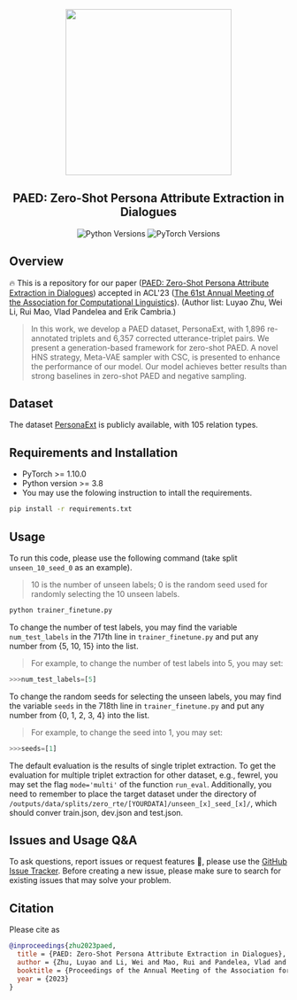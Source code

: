 <div align="center"><img src="https://github.com/Cyn7hia/PAED/blob/main/image/Meta-VAE_sampler.png" height="300px"/></div>
<h2 align="center">PAED: Zero-Shot Persona Attribute Extraction in Dialogues</h2>

<div align="center">
    <a>
        <img alt="Python Versions" src="https://img.shields.io/badge/python-%3E%3D3.8-blue">
    </a>
    <a>
        <img alt="PyTorch Versions" src="https://img.shields.io/badge/pytorch-%3E%3D1.10.0-green">
    </a>
</div>

## Overview
🔥 This is a repository for our paper ([PAED: Zero-Shot Persona Attribute Extraction in Dialogues](/paper/PAED.pdf)) accepted in ACL'23 ([The 61st Annual Meeting of the Association for Computational Linguistics](https://2023.aclweb.org)). (Author list: Luyao Zhu, Wei Li, Rui Mao, Vlad Pandelea and Erik Cambria.)
>In this work, we develop a PAED dataset, PersonaExt, with 1,896 re-annotated triplets and 6,357 corrected utterance-triplet pairs. 
>We present a generation-based framework for zero-shot PAED. A novel HNS strategy, Meta-VAE sampler with CSC, is presented to enhance the performance of our model.
>Our model achieves better results than strong baselines in zero-shot PAED and negative sampling.

## Dataset
The dataset [PersonaExt](https://github.com/Cyn7hia/PAED/blob/main/data/ConvAI2/u2t_map_all.json) is publicly available, with 105 relation types.

## Requirements and Installation
* PyTorch >= 1.10.0
* Python version >= 3.8
* You may use the folowing instruction to intall the requirements.
```bash
pip install -r requirements.txt
```

## Usage
To run this code, please use the following command (take split `unseen_10_seed_0` as an example). 
>10 is the number of unseen labels; 0 is the random seed used for randomly selecting the 10 unseen labels.

```bash
python trainer_finetune.py
```
To change the number of test labels, you may find the variable `num_test_labels` in the 717th line in `trainer_finetune.py` and put any number from {5, 10, 15} into the list.
>For example, to change the number of test labels into 5, you may set:
```python
>>>num_test_labels=[5]
```

To change the random seeds for selecting the unseen labels, you may find the variable `seeds` in the 718th line in `trainer_finetune.py` and put any number from {0, 1, 2, 3, 4} into the list.
>For example, to change the seed into 1, you may set:
```python
>>>seeds=[1]
```

The default evaluation is the results of single triplet extraction. To get the evaluation for multiple triplet extraction for other dataset, e.g., fewrel, you may set the flag `mode='multi'` of the function `run_eval`. Additionally, you need to remember to place the target dataset under the directory of `/outputs/data/splits/zero_rte/[YOURDATA]/unseen_[x]_seed_[x]/`, which should conver train.json, dev.json and test.json.

## Issues and Usage Q&A
To ask questions, report issues or request features 🤔, please use the [GitHub Issue Tracker](https://github.com/Cyn7hia/PAED/issues). Before creating a new issue, please make sure to search for existing issues that may solve your problem.

## Citation
Please cite as
```bibtex
@inproceedings{zhu2023paed,
  title = {PAED: Zero-Shot Persona Attribute Extraction in Dialogues},
  author = {Zhu, Luyao and Li, Wei and Mao, Rui and Pandelea, Vlad and Cambria, Erik},
  booktitle = {Proceedings of the Annual Meeting of the Association for Computational Linguistics},
  year = {2023}
}
```



